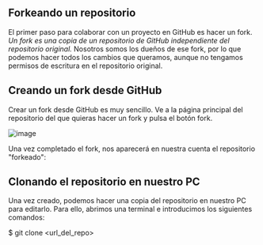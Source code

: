 ## Forkeando un repositorio
El primer paso para colaborar con un proyecto en GitHub es hacer un fork. *Un fork es una copia de un repositorio de GitHub independiente del repositorio original.*
Nosotros somos los dueños de ese fork, por lo que podemos hacer todos los cambios que queramos, aunque no tengamos permisos de escritura en el repositorio original.

## Creando un fork desde GitHub
Crear un fork desde GitHub es muy sencillo. Ve a la página principal del repositorio del que quieras hacer un fork y pulsa el botón fork.

![image](https://github.com/user-attachments/assets/e094b7d5-0ec4-414b-bfc8-6612f3bde253)

Una vez completado el fork, nos aparecerá en nuestra cuenta el repositorio "forkeado":

## Clonando el repositorio en nuestro PC
Una vez creado, podemos hacer una copia del repositorio en nuestro PC para editarlo. 
Para ello, abrimos una terminal e introducimos los siguientes comandos:

$ git clone <url_del_repo>

